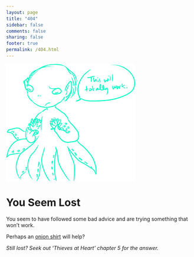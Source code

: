 ```yaml
---
layout: page
title: "404"
sidebar: false
comments: false
sharing: false
footer: true
permalink: /404.html
--- 
```


<img src="/images/idonteven.jpg" alt="OctoTavera confusion pic" class="left box-shadow biopic">
<h1>You Seem Lost</h1>
<p>You seem to have followed some bad advice and are trying something that won&#8217;t work.</p>
<p>Perhaps an <a href="http://backthatelfup.spreadshirt.com/">onion shirt</a> will help?</p>
<p><em>Still lost?  Seek out &#8216;Thieves at Heart&#8217; chapter 5 for the answer.</em></p>